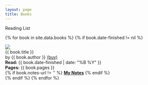 ```yaml
---
layout: page
title: Books
---
```


Reading List

{% for book in site.data.books %}
{% if book.date-finished != nil %}
<div class="bookWrapper">

<div class="bookImg">
    <img src="{{ book.cover-image-url }}" />
</div>
<div class="bookTitle">{{ book.title }}</div>
<div class="bookAuthor">by {{ book.author }}
    <a href="{{ book.buy-url }}">(buy)</a>
</div>
<div class="bookInfo">
<strong>Read:</strong> {{ book.date-finished | date: "%B %Y" }}<br />
<strong>Pages:</strong> {{ book.pages }}<br />
{% if book.notes-url != '' %}
<strong><a href="{{ book.notes-url }}" target="_blank">My Notes</a></strong>
{% endif %}
</div>

</div>
{% endif %}
{% endfor %}

